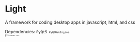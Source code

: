 # Light
A framework for coding desktop apps in javascript, html, and css

Dependencies:
<code>PyQt5<code/>
<code>PyQtWebEngine<code/>
<code>EJS<code/>
<code>Express<code/>
<code>Python<code/>
<code>NPM<code/>
